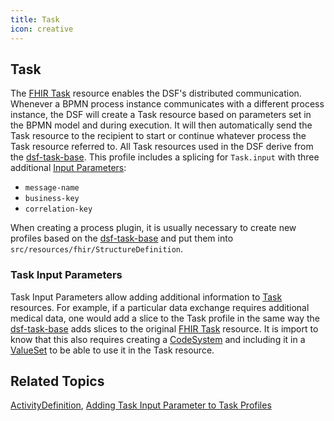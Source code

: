 ```yaml
---
title: Task
icon: creative
---
```


## Task

The [FHIR Task](https://www.hl7.org/fhir/R4/task.html) resource enables the DSF's distributed communication. Whenever a BPMN process instance communicates with a different process instance, the DSF will create a Task resource based on parameters set in the BPMN model and during execution. It will then automatically send the Task resource to the recipient to start or continue whatever process the Task resource referred to. All Task resources used in the DSF derive from the [dsf-task-base](https://github.com/datasharingframework/dsf/blob/main/dsf-fhir/dsf-fhir-validation/src/main/resources/fhir/StructureDefinition/dsf-task-base-1.0.0.xml). This profile includes a splicing for `Task.input` with three additional [Input Parameters](task.md#task-input-parameters):
- `message-name`
- `business-key`
- `correlation-key`

When creating a process plugin, it is usually necessary to create new profiles based on the [dsf-task-base](https://github.com/datasharingframework/dsf/blob/main/dsf-fhir/dsf-fhir-validation/src/main/resources/fhir/StructureDefinition/dsf-task-base-1.0.0.xml) and put them into `src/resources/fhir/StructureDefinition`.

### Task Input Parameters

Task Input Parameters allow adding additional information to [Task](task.md#task) resources. For example, if a particular data exchange requires additional medical data, one would add a slice to the Task profile in the same way the [dsf-task-base](https://github.com/datasharingframework/dsf/blob/main/dsf-fhir/dsf-fhir-validation/src/main/resources/fhir/StructureDefinition/dsf-task-base-1.0.0.xml) adds slices to the original [FHIR Task](https://www.hl7.org/fhir/R4/task.html) resource. It is import to know that this also requires creating a [CodeSystem](codesystem.md) and including it in a [ValueSet](valueset.md) to be able to use it in the Task resource.

## Related Topics
[ActivityDefinition](activitydefinition.md), [Adding Task Input Parameter to Task Profiles](../guides/adding-task-input-parameters-to-task-profiles.md)
